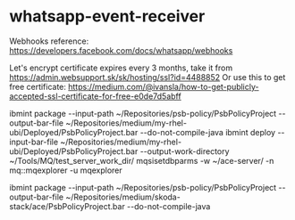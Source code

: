 # whatsapp-event-receiver

Webhooks reference: https://developers.facebook.com/docs/whatsapp/webhooks

Let's encrypt certificate expires every 3 months, take it from https://admin.websupport.sk/sk/hosting/ssl?id=4488852
Or use this to get free certificate: https://medium.com/@ivansla/how-to-get-publicly-accepted-ssl-certificate-for-free-e0de7d5abff

ibmint package --input-path ~/Repositories/psb-policy/PsbPolicyProject --output-bar-file ~/Repositories/medium/my-rhel-ubi/Deployed/PsbPolicyProject.bar --do-not-compile-java
ibmint deploy --input-bar-file ~/Repositories/medium/my-rhel-ubi/Deployed/PsbPolicyProject.bar --output-work-directory ~/Tools/MQ/test_server_work_dir/
mqsisetdbparms -w ~/ace-server/ -n mq::mqexplorer -u mqexplorer



ibmint package --input-path ~/Repositories/psb-policy/PsbPolicyProject --output-bar-file ~/Repositories/medium/skoda-stack/ace/PsbPolicyProject.bar --do-not-compile-java